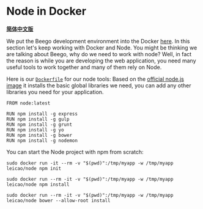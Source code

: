 Node in Docker
================

[**简体中文版**](../zh-CN/node-in-docker.md)

We put the Beego development environment into the Docker [here](beego-in-docker.md).
In this section let's keep working with Docker and Node.
You might be thinking we are talking about Beego, why do we need to work with node?
Well, in fact the reason is while you are developing the web application,
you need many useful tools to work together and many of them rely on Node.


Here is our [`Dockerfile`](https://github.com/lei-cao/dockers/blob/master/node.js/Dockerfile) for our node tools:
Based on the [official node.js image](https://registry.hub.docker.com/_/node/) it installs the basic global libraries we need,
 you can add any other libraries you need for your application.

```
FROM node:latest

RUN npm install -g express
RUN npm install -g gulp
RUN npm install -g grunt
RUN npm install -g yo
RUN npm install -g bower
RUN npm install -g nodemon
```

You can start the Node project with npm from scratch:

`sudo docker run -it --rm -v "$(pwd)":/tmp/myapp -w /tmp/myapp leicao/node npm init`

`sudo docker run --rm -it -v "$(pwd)":/tmp/myapp -w /tmp/myapp leicao/node npm install`

`sudo docker run --rm -it -v "$(pwd)":/tmp/myapp -w /tmp/myapp leicao/node bower --allow-root install`
